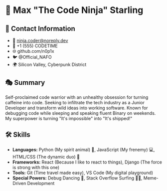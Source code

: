# 🚀 Max "The Code Ninja" Starling

## 🎯 Contact Information
- 📧 ninja.coder@noreply.dev
- 📱 +1 (555) CODETIME
- 🌐 github.com/n0p1x
- 🐦 @Official_NAFO
- 🌍 Silicon Valley, Cyberpunk District

## 🎭 Summary
Self-proclaimed code warrior with an unhealthy obsession for turning caffeine into code. Seeking to infiltrate the tech industry as a Junior Developer and transform wild ideas into working software. Known for debugging code while sleeping and speaking fluent Binary on weekends. My superpower is turning "It's impossible" into "It's shipped!"

## 🛠 Skills
- **Languages:** Python (My spirit animal) 🐍, JavaScript (My frenemy) 💻, HTML/CSS (The dynamic duo) 🎨
- **Frameworks:** React (Because I like to react to things), Django (The force is strong with this one)
- **Tools:** Git (Time travel made easy), VS Code (My digital playground)
- **Special Powers:** Debug Dancing 💃, Stack Overflow Surfing 🏄‍♂️, Meme-Driven Development
